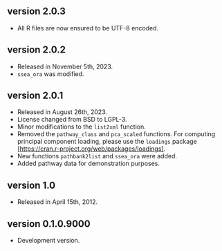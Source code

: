 ## version 2.0.3

- All R files are now ensured to be UTF-8 encoded.

## version 2.0.2

- Released in November 5th, 2023.
- `ssea_ora` was modified.

## version 2.0.1

- Released in August 26th, 2023.
- License changed from BSD to LGPL-3.
- Minor modifications to the `list2xml` function.
- Removed the `pathway_class` and `pca_scaled` functions. For computing principal component loading, please use the `loadings` package  [https://cran.r-project.org/web/packages/loadings].
- New functions `pathbank2list` and `ssea_ora` were added.
- Added pathway data for demonstration purposes.

## version 1.0

- Released in April 15th, 2012.

## version 0.1.0.9000

- Development version.
